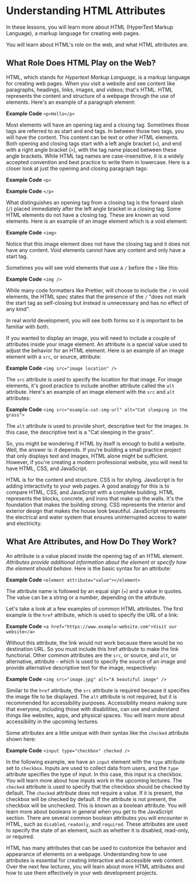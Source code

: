 # Understanding HTML Attributes

In these lessons, you will learn more about HTML (HyperText Markup Language), a markup language for creating web pages.

You will learn about HTML's role on the web, and what HTML attributes are.

## What Role Does HTML Play on the Web?

HTML, which stands for *Hypertext Markup Language*, is a markup language for creating web pages. When you visit a website and see content like paragraphs, headings, links, images, and videos; that's HTML. HTML represents the content and structure of a webpage through the use of elements. Here's an example of a paragraph element:

**Example Code**
```<p>Hello</p>```

Most elements will have an opening tag and a closing tag. Sometimes those tags are referred to as start and end tags. In between those two tags, you will have the content. This content can be text or other HTML elements. Both opening and closing tags start with a left angle bracket (`<`), and end with a right angle bracket (`>`), with the tag name placed between these angle brackets. While HTML tag names are case-insensitive, it is a widely accepted convention and best practice to write them in lowercase. Here is a closer look at just the opening and closing paragraph tags:

**Example Code**
```<p>```

**Example Code**
```</p>```

What distinguishes an opening tag from a closing tag is the forward slash (`/`) placed immediately after the left angle bracket in a closing tag. Some HTML elements do not have a closing tag. These are known as void elements. Here is an example of an image element which is a void element:

**Example Code**
```<img>```

Notice that this image element does not have the closing tag and it does not have any content. Void elements cannot have any content and only have a start tag.

Sometimes you will see void elements that use a `/` before the `>` like this:

**Example Code**
```<img />```

While many code formatters like Prettier, will choose to include the `/` in void elements, the HTML spec states that the presence of the `/` "does not mark the start tag as self-closing but instead is unnecessary and has no effect of any kind".

In real world development, you will see both forms so it is important to be familiar with both.

If you wanted to display an image, you will need to include a couple of attributes inside your image element. An attribute is a special value used to adjust the behavior for an HTML element. Here is an example of an image element with a `src`, or source, attribute:

**Example Code**
```<img src="image location" />```

The `src` attribute is used to specify the location for that image. For image elements, it's good practice to include another attribute called the `alt` attribute. Here's an example of an image element with the `src` and `alt` attributes:

**Example Code**
```<img src="example-cat-img-url" alt="Cat sleeping in the grass">```

The `alt` attribute is used to provide short, descriptive text for the images. In this case, the descriptive text is a "Cat sleeping in the grass".

So, you might be wondering if HTML by itself is enough to build a website. Well, the answer is: it depends. If you're building a small practice project that only displays text and images, HTML alone might be sufficient. However, if you're creating a modern professional website, you will need to have HTML, CSS, and JavaScript.

HTML is for the content and structure. CSS is for styling. JavaScript is for adding interactivity to your web pages. A good analogy for this is to compare HTML, CSS, and JavaScript with a complete building. HTML represents the blocks, concrete, and irons that make up the walls. It's the foundation that makes the building strong. CSS represents the interior and exterior design that makes the house look beautiful. JavaScript represents the electrical and water system that ensures uninterrupted access to water and electricity.

## What Are Attributes, and How Do They Work?

An attribute is a value placed inside the opening tag of an HTML element. *Attributes provide additional information about the element or specify how the element should behave.* Here is the basic syntax for an attribute:

**Example Code**
```<element attribute="value"></element>```

The attribute name is followed by an equal sign (`=`) and a value in quotes. The value can be a string or a number, depending on the attribute.

Let's take a look at a few examples of common HTML attributes. The first example is the `href` attribute, which is used to specify the URL of a link:

**Example Code**
```<a href="https://www.example-website.com">Visit our website</a>```

Without this attribute, the link would not work because there would be no destination URL. So you must include this href attribute to make the link functional. Other common attributes are the `src`, or source, and `alt`, or alternative, attribute - which is used to specify the source of an image and provide alternative descriptive text for the image, respectively:

**Example Code**
```<img src="image.jpg" alt="A beautiful image" />```

Similar to the `href` attribute, the `src` attribute is required because it specifies the image file to be displayed. The `alt` attribute is not required, but it is recommended for accessibility purposes. Accessibility means making sure that everyone, including those with disabilities, can use and understand things like websites, apps, and physical spaces. You will learn more about accessibility in the upcoming lectures.

Some attributes are a little unique with their syntax like the `checked` attribute shown here:

**Example Code**
```<input type="checkbox" checked />```

In the following example, we have an `input` element with the `type` attribute set to `checkbox`. Inputs are used to collect data from users, and the `type` attribute specifies the type of input. In this case, this input is a checkbox. You will learn more about how inputs work in the upcoming lectures. The `checked` attribute is used to specify that the checkbox should be checked by default. The `checked` attribute does not require a value. If it is present, the checkbox will be checked by default. If the attribute is not present, the checkbox will be unchecked. This is known as a boolean attribute. You will learn more about booleans in general when you get to the JavaScript section. There are several common boolean attributes you will encounter in HTML, such as `disabled`, `readonly`, and `required`. These attributes are used to specify the state of an element, such as whether it is disabled, read-only, or required.

HTML has many attributes that can be used to customize the behavior and appearance of elements on a webpage. Understanding how to use attributes is essential for creating interactive and accessible web content. Over the next few lectures, you will learn about more HTML attributes and how to use them effectively in your web development projects.
